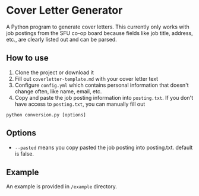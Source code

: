 # Cover Letter Generator
A Python program to generate cover letters. This currently only works with job postings from the SFU co-op board because fields like job title, address, etc., are clearly listed out and can be parsed.

## How to use
1. Clone the project or download it
2. Fill out `coverletter-template.md` with your cover letter text
3. Configure `config.yml` which contains personal information that doesn't change often, like name, email, etc.
4. Copy and paste the job posting information into `posting.txt`. If you don't have access to `posting.txt`, you can manually fill out 
```
python conversion.py [options]
```

## Options
- `--pasted` means you copy pasted the job posting into posting.txt. default is false.

## Example
An example is provided in `/example` directory.
